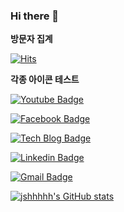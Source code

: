 ### Hi there 👋

**방문자 집계**

[![Hits](https://hits.seeyoufarm.com/api/count/incr/badge.svg?url=https%3A%2F%2Fgithub.com%2FTeam-Loopy%2FEth_Dapp&count_bg=%2379C83D&title_bg=%23555555&icon=&icon_color=%23E7E7E7&title=hits&edge_flat=false)](https://hits.seeyoufarm.com)
<!-- 방문자 집계 아이콘 -->

**각종 아이콘 테스트**

[![Youtube Badge](https://img.shields.io/badge/Youtube-ff0000?style=flat-square&logo=youtube&link=https://www.youtube.com/c/kyleschool)](https://www.youtube.com/)

[![Facebook Badge](https://img.shields.io/badge/facebook-1877f2?style=flat-square&logo=facebook&logoColor=white&link=https://www.facebook.com/zzsza)](https://www.facebook.com/)

[![Tech Blog Badge](http://img.shields.io/badge/-Tech%20blog-black?style=flat-square&logo=github&link=https://zzsza.github.io/)]()
	
[![Linkedin Badge](https://img.shields.io/badge/-LinkedIn-blue?style=flat-square&logo=Linkedin&logoColor=white&link=https://www.linkedin.com/in/seong-yun-byeon-8183a8113/)]()	
	
[![Gmail Badge](https://img.shields.io/badge/Gmail-d14836?style=flat-square&logo=Gmail&logoColor=white&link=mailto:snugyun01@gmail.com)]()
<!-- 각종 아이콘(URL 수정 필요) -->

[![jshhhhh's GitHub stats](https://github-readme-stats.vercel.app/api?username=jshhhhh)](https://github.com/jshhhhh/github-readme-stats)

